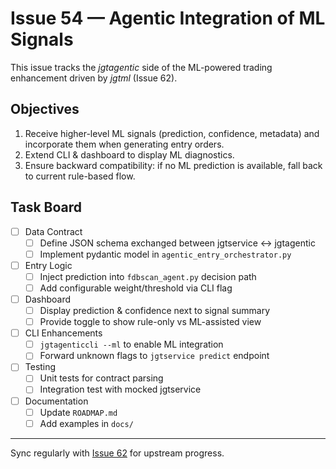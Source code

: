 # Issue 54 — Agentic Integration of ML Signals

This issue tracks the *jgtagentic* side of the ML-powered trading enhancement driven by *jgtml* (Issue 62).

## Objectives
1. Receive higher-level ML signals (prediction, confidence, metadata) and incorporate them when generating entry orders.
2. Extend CLI & dashboard to display ML diagnostics.
3. Ensure backward compatibility: if no ML prediction is available, fall back to current rule-based flow.

## Task Board

- [ ] Data Contract
  - [ ] Define JSON schema exchanged between jgtservice ↔ jgtagentic
  - [ ] Implement pydantic model in `agentic_entry_orchestrator.py`
- [ ] Entry Logic
  - [ ] Inject prediction into `fdbscan_agent.py` decision path
  - [ ] Add configurable weight/threshold via CLI flag
- [ ] Dashboard
  - [ ] Display prediction & confidence next to signal summary
  - [ ] Provide toggle to show rule-only vs ML-assisted view
- [ ] CLI Enhancements
  - [ ] `jgtagenticcli --ml` to enable ML integration
  - [ ] Forward unknown flags to `jgtservice predict` endpoint
- [ ] Testing
  - [ ] Unit tests for contract parsing
  - [ ] Integration test with mocked jgtservice
- [ ] Documentation
  - [ ] Update `ROADMAP.md`
  - [ ] Add examples in `docs/`

---
Sync regularly with [Issue 62](../jgtml/ISSUE_62.md) for upstream progress.
